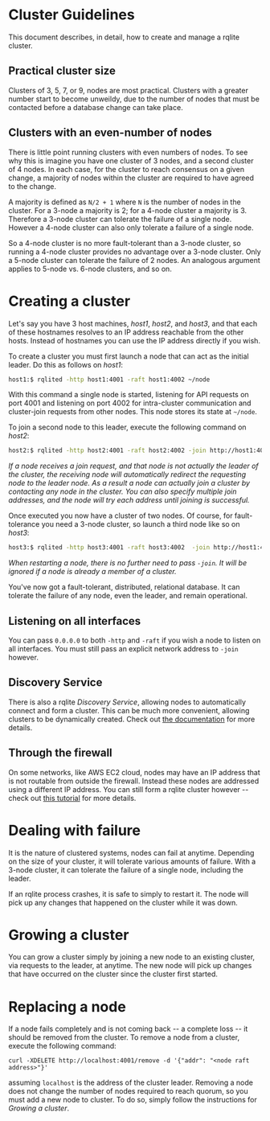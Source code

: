 # Cluster Guidelines
This document describes, in detail, how to create and manage a rqlite cluster.

## Practical cluster size
Clusters of 3, 5, 7, or 9, nodes are most practical. Clusters with a greater number start to become unweildy, due to the number of nodes that must be contacted before a database change can take place.

## Clusters with an even-number of nodes
There is little point running clusters with even numbers of nodes. To see why this is imagine you have one cluster of 3 nodes, and a second cluster of 4 nodes. In each case, for the cluster to reach consensus on a given change, a majority of nodes within the cluster are required to have agreed to the change.

A majority is defined as `N/2 + 1` where `N` is the number of nodes in the cluster. For a 3-node a majority is 2; for a 4-node cluster a majority is 3. Therefore a 3-node cluster can tolerate the failure of a single node. However a 4-node cluster can also only tolerate a failure of a single node.

So a 4-node cluster is no more fault-tolerant than a 3-node cluster, so running a 4-node cluster provides no advantage over a 3-node cluster. Only a 5-node cluster can tolerate the failure of 2 nodes. An analogous argument applies to 5-node vs. 6-node clusters, and so on.

# Creating a cluster
Let's say you have 3 host machines, _host1_, _host2_, and _host3_, and that each of these hostnames resolves to an IP address reachable from the other hosts. Instead of hostnames you can use the IP address directly if you wish.

To create a cluster you must first launch a node that can act as the initial leader. Do this as follows on _host1_:
```bash
host1:$ rqlited -http host1:4001 -raft host1:4002 ~/node
```
With this command a single node is started, listening for API requests on port 4001 and listening on port 4002 for intra-cluster communication and cluster-join requests from other nodes. This node stores its state at `~/node`.

To join a second node to this leader, execute the following command on _host2_:
```bash
host2:$ rqlited -http host2:4001 -raft host2:4002 -join http://host1:4001 ~/node
```
_If a node receives a join request, and that node is not actually the leader of the cluster, the receiving node will automatically redirect the requesting node to the leader node. As a result a node can actually join a cluster by contacting any node in the cluster. You can also specify multiple join addresses, and the node will try each address until joining is successful._

Once executed you now have a cluster of two nodes. Of course, for fault-tolerance you need a 3-node cluster, so launch a third node like so on _host3_:
```bash
host3:$ rqlited -http host3:4001 -raft host3:4002  -join http://host1:4001 ~/node
```
_When restarting a node, there is no further need to pass `-join`. It will be ignored if a node is already a member of a cluster._

You've now got a fault-tolerant, distributed, relational database. It can tolerate the failure of any node, even the leader, and remain operational.

## Listening on all interfaces
You can pass `0.0.0.0` to both `-http` and `-raft` if you wish a node to listen on all interfaces. You must still pass an explicit network address to `-join` however.

## Discovery Service
There is also a rqlite _Discovery Service_, allowing nodes to automatically connect and form a cluster. This can be much more convenient, allowing clusters to be dynamically created. Check out [the documentation](https://github.com/rqlite/rqlite/blob/master/doc/DISCOVERY.md) for more details.

## Through the firewall
On some networks, like AWS EC2 cloud, nodes may have an IP address that is not routable from outside the firewall. Instead these nodes are addressed using a different IP address. You can still form a rqlite cluster however -- check out [this tutorial](http://www.philipotoole.com/rqlite-v3-0-1-globally-replicating-sqlite/) for more details.

# Dealing with failure
It is the nature of clustered systems, nodes can fail at anytime. Depending on the size of your cluster, it will tolerate various amounts of failure. With a 3-node cluster, it can tolerate the failure of a single node, including the leader.

If an rqlite process crashes, it is safe to simply to restart it. The node will pick up any changes that happened on the cluster while it was down.

# Growing a cluster
You can grow a cluster simply by joining a new node to an existing cluster, via requests to the leader, at anytime. The new node will pick up changes that have occurred on the cluster since the cluster first started.

# Replacing a node
If a node fails completely and is not coming back -- a complete loss -- it should be removed from the cluster. To remove a node from a cluster, execute the following command:
```
curl -XDELETE http://localhost:4001/remove -d '{"addr": "<node raft address>"}'
```
assuming `localhost` is the address of the cluster leader. Removing a node does not change the number of nodes required to reach quorum, so you must add a new node to cluster. To do so, simply follow the instructions for _Growing a cluster_.
